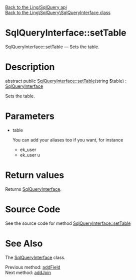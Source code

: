 [Back to the Ling/SqlQuery api](https://github.com/lingtalfi/SqlQuery/blob/master/doc/api/Ling/SqlQuery.md)<br>
[Back to the Ling\SqlQuery\SqlQueryInterface class](https://github.com/lingtalfi/SqlQuery/blob/master/doc/api/Ling/SqlQuery/SqlQueryInterface.md)


SqlQueryInterface::setTable
================



SqlQueryInterface::setTable — Sets the table.




Description
================


abstract public [SqlQueryInterface::setTable](https://github.com/lingtalfi/SqlQuery/blob/master/doc/api/Ling/SqlQuery/SqlQueryInterface/setTable.md)(string $table) : [SqlQueryInterface](https://github.com/lingtalfi/SqlQuery/blob/master/doc/api/Ling/SqlQuery/SqlQueryInterface.md)




Sets the table.




Parameters
================


- table

    You can add your aliases too if you want, for instance
     - ek_user
     - ek_user u


Return values
================

Returns [SqlQueryInterface](https://github.com/lingtalfi/SqlQuery/blob/master/doc/api/Ling/SqlQuery/SqlQueryInterface.md).








Source Code
===========
See the source code for method [SqlQueryInterface::setTable](https://github.com/lingtalfi/SqlQuery/blob/master/SqlQueryInterface.php#L68-L68)


See Also
================

The [SqlQueryInterface](https://github.com/lingtalfi/SqlQuery/blob/master/doc/api/Ling/SqlQuery/SqlQueryInterface.md) class.

Previous method: [addField](https://github.com/lingtalfi/SqlQuery/blob/master/doc/api/Ling/SqlQuery/SqlQueryInterface/addField.md)<br>Next method: [addJoin](https://github.com/lingtalfi/SqlQuery/blob/master/doc/api/Ling/SqlQuery/SqlQueryInterface/addJoin.md)<br>

